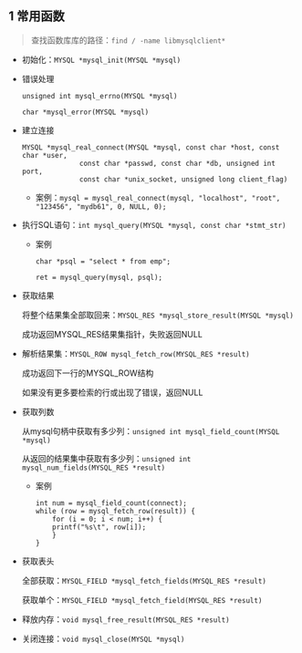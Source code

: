 ## 1 常用函数

> 查找函数库库的路径：`find / -name libmysqlclient*`

- 初始化：`MYSQL *mysql_init(MYSQL *mysql)`

- 错误处理

  `unsigned int mysql_errno(MYSQL *mysql)`

  `char *mysql_error(MYSQL *mysql)`

- 建立连接

  ```
  MYSQL *mysql_real_connect(MYSQL *mysql, const char *host, const char *user, 
  				const char *passwd, const char *db, unsigned int port, 
  				const char *unix_socket, unsigned long client_flag)
  ```

  - 案例：`mysql = mysql_real_connect(mysql, "localhost", "root", "123456", "mydb61", 0, NULL, 0);`

- 执行SQL语句：`int mysql_query(MYSQL *mysql, const char *stmt_str)`

  - 案例

    `char *psql = "select * from emp";`

    `ret = mysql_query(mysql, psql);`

- 获取结果

  将整个结果集全部取回来：`MYSQL_RES *mysql_store_result(MYSQL *mysql)`

  成功返回MYSQL_RES结果集指针，失败返回NULL

- 解析结果集：`MYSQL_ROW mysql_fetch_row(MYSQL_RES *result)`

  成功返回下一行的MYSQL_ROW结构

  如果没有更多要检索的行或出现了错误，返回NULL

- 获取列数

  从mysql句柄中获取有多少列：`unsigned int mysql_field_count(MYSQL *mysql)`

  从返回的结果集中获取有多少列：`unsigned int mysql_num_fields(MYSQL_RES *result) `

  - 案例

    ```
    int num = mysql_field_count(connect);
    while (row = mysql_fetch_row(result)) {
    	for (i = 0; i < num; i++) {
    	printf("%s\t", row[i]);
    	}
    }
    ```

- 获取表头

  全部获取：`MYSQL_FIELD *mysql_fetch_fields(MYSQL_RES *result)`

  获取单个：`MYSQL_FIELD *mysql_fetch_field(MYSQL_RES *result)`

- 释放内存：`void mysql_free_result(MYSQL_RES *result)`

- 关闭连接：`void mysql_close(MYSQL *mysql)`




